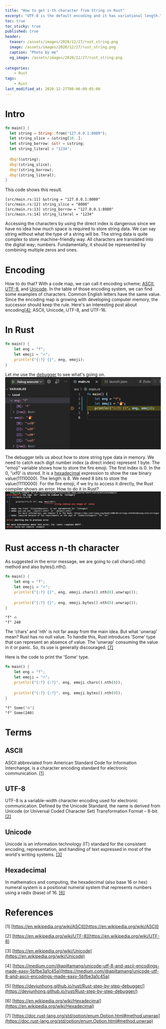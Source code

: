 ```yaml
---
title: "How to get i-th character from String in Rust"
excerpt: "UTF-8 is the default encoding and it has variational length."
toc: true
toc_sticky: true
published: true
header:
  teaser: /assets/images/2020/12/27/rust_string.png
  image: /assets/images/2020/12/27/rust_string.png
  caption: "Photo by me"
  og_image: /assets/images/2020/12/27/rust_string.png

categories:
    - Rust
tags:
    - Rust
last_modified_at: 2020-12-27T08:06:00-05:00
---
```


# Intro
```rust
fn main() {
  let string = String::from("127.0.0.1:8080"); 
  let string_slice = &string[10..]; 
  let string_borrow: &str = &string; 
  let string_literal = "1234"; 

  dbg!(&string); 
  dbg!(string_slice); 
  dbg!(string_borrow); 
  dbg!(string_literal);
}
```
This code shows this result. 
```
[src/main.rs:11] &string = "127.0.0.1:8080"
[src/main.rs:12] string_slice = "8080"
[src/main.rs:13] string_borrow = "127.0.0.1:8080"
[src/main.rs:14] string_literal = "1234"
```

Accessing the characters by using the direct index is dangerous since we have no idea how much space is required to store string data. We can say string without what the type of a string will be. The string data is quite complex to store machine-friendly way. All characters are translated into the digital way; numbers. Fundamentally, it should be represented by combining multiple zeros and ones. 

# Encoding
How to do that? With a code map, we can call it encoding scheme; [ASCII](#ascii), [UTF-8](#utf_8), and [Unicode](#unicode). In the table of those encoding system, we can find some examples of characters. Common English letters have the same value. Since the encoding map is growing with developing computer memory, the successor should keep the rule. Here's an interesting post about encoding[[4]](#fourth); ASCII, Unicode, UTF-8, and UTF-16. 

# In Rust 
```rust
fn main() {
    let eng = "f";
    let emoji = "🔥";
    println!("{:?} {}", eng, emoji);
}
```
Let me use the [debugger](#fifth) to see what's going on. 
![result](/assets/images/2020/12/27/rust_string.png)

The debugger tells us about how to store string type data in memory. We need to catch each digit number index (a direct index) represent 1 byte. The "emoji" variable shows how to store the fire emoji. The first index is 0. In the 0, '\xf0' is stored. It is a [hexadecimal](#hexadecimal) expression to show the raw binary value(11110000). The length is 8. We need 8 bits to store the value(11110000). For the fire emoji, if we try to access it directly, the Rust compiler shows an error. How to do it in Rust?
![result](/assets/images/2020/12/27/rust_string_2.png)

# Rust access n-th character
As suggested in the error message, we are going to call chars().nth() method and also bytes().nth().
```rust
fn main() {
    let eng = "f";
    let emoji = "🔥";
    println!("{:?} {}", eng, emoji.chars().nth(0).unwrap());

    println!("{:?} {}", eng, emoji.bytes().nth(0).unwrap());
}
```

```
"f" 🔥
"f" 240
```
The 'chars' and 'nth' is not far away from the main idea. But what 'unwrap' mean? Rust has no null value. To handle this, Rust introduces 'Some' type that can represent an absence of value. The 'unwrap' consuming the value in it or panic. So, its use is generally discouraged. [[7]](#seventh) 

Here is the code to print the 'Some' type. 
```rust
fn main() {
    let eng = "f";
    let emoji = "🔥";
    println!("{:?} {:?}", eng, emoji.chars().nth(0));

    println!("{:?} {:?}", eng, emoji.bytes().nth(0));
}
```

```
"f" Some('🔥')
"f" Some(240)
```


# Terms
## <a name="ascii">ASCII</a>
ASCII abbreviated from American Standard Code for Information Interchange, is a character encoding standard for electronic communication. [[1]](#first)

## <a name="utf_8">UTF-8</a>
UTF-8 is a variable-width character encoding used for electronic communication. Defined by the Unicode Standard, the name is derived from Unicode (or Universal Coded Character Set) Transformation Format – 8-bit. [[2]](#second)

## <a name="unicode">Unicode</a>
Unicode is an information technology (IT) standard for the consistent encoding, representation, and handling of text expressed in most of the world's writing systems. [[3]](#third)

## <a name="hexadecimal">Hexadecimal</a>
In mathematics and computing, the hexadecimal (also base 16 or hex) numeral system is a positional numeral system that represents numbers using a radix (base) of 16. [[6]](#sixth)

# References
<a name="first">[1]</a> [https://en.wikipedia.org/wiki/ASCII](https://en.wikipedia.org/wiki/ASCII)

<a name="second">[2]</a> [https://en.wikipedia.org/wiki/UTF-8](https://en.wikipedia.org/wiki/UTF-8)

<a name="third">[3]</a> [https://en.wikipedia.org/wiki/Unicode](https://en.wikipedia.org/wiki/Unicode)

<a name="fourth">[4]</a> [https://medium.com/@apiltamang/unicode-utf-8-and-ascii-encodings-made-easy-5bfbe3a1c45a](https://medium.com/@apiltamang/unicode-utf-8-and-ascii-encodings-made-easy-5bfbe3a1c45a)

<a name="fifth">[5]</a> [https://devjunhong.github.io/rust/Rust-step-by-step-debugger/](https://devjunhong.github.io/rust/Rust-step-by-step-debugger/)

<a name="sixth">[6]</a> [https://en.wikipedia.org/wiki/Hexadecimal](https://en.wikipedia.org/wiki/Hexadecimal)

<a name="seventh">[7]</a> [https://doc.rust-lang.org/std/option/enum.Option.html#method.unwrap](https://doc.rust-lang.org/std/option/enum.Option.html#method.unwrap)
